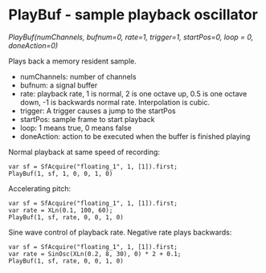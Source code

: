 # PlayBuf - sample playback oscillator

_PlayBuf(numChannels, bufnum=0, rate=1, trigger=1, startPos=0, loop = 0, doneAction=0)_

Plays back a memory resident sample.

- numChannels: number of channels
- bufnum: a signal buffer
- rate: playback rate, 1 is normal, 2 is one octave up, 0.5 is one octave down, -1 is backwards normal rate. Interpolation is cubic.
- trigger: A trigger causes a jump to the startPos
- startPos: sample frame to start playback
- loop: 1 means true, 0 means false
- doneAction: action to be executed when the buffer is finished playing

Normal playback at same speed of recording:

	var sf = SfAcquire("floating_1", 1, [1]).first;
	PlayBuf(1, sf, 1, 0, 0, 1, 0)

Accelerating pitch:

	var sf = SfAcquire("floating_1", 1, [1]).first;
	var rate = XLn(0.1, 100, 60);
	PlayBuf(1, sf, rate, 0, 0, 1, 0)

Sine wave control of playback rate.  Negative rate plays backwards:

	var sf = SfAcquire("floating_1", 1, [1]).first;
	var rate = SinOsc(XLn(0.2, 8, 30), 0) * 2 + 0.1;
	PlayBuf(1, sf, rate, 0, 0, 1, 0)
